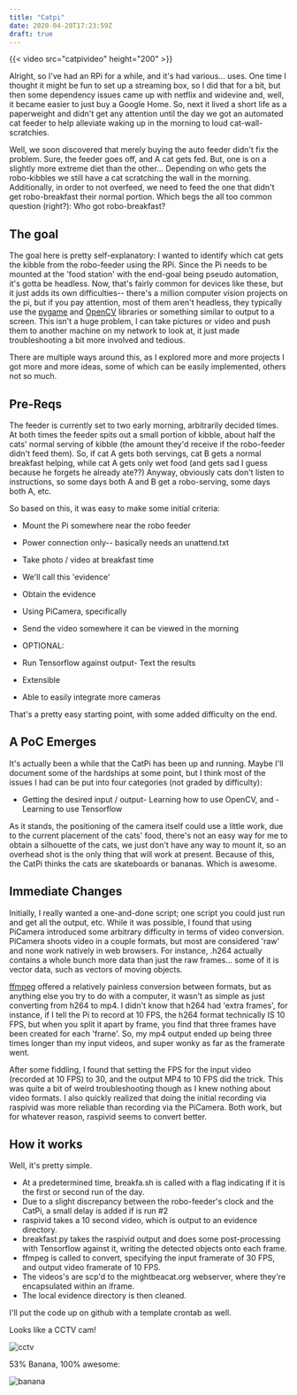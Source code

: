 ```yaml
---
title: "Catpi"
date: 2020-04-20T17:23:59Z
draft: true
---
```


{{< video src="catpivideo" height="200" >}}

Alright, so I've had an RPi for a while, and it's had various... uses. One time I thought it might be fun to set up a streaming box, so I did that for a bit, but then some dependency issues came up with netflix and widevine and, well, it became easier to just buy a Google Home. So, next it lived a short life as a paperweight and didn't get any attention until the day we got an automated cat feeder to help alleviate waking up in the morning to loud cat-wall-scratchies. 

Well, we soon discovered that merely buying the auto feeder didn't fix the problem. Sure, the feeder goes off, and A cat gets fed. But, one is on a slightly more extreme diet than the other... Depending on who gets the robo-kibbles we still have a cat scratching the wall in the morning. Additionally, in order to not overfeed, we need to feed the one that didn't get robo-breakfast their normal portion. Which begs the all too common question (right?): Who got robo-breakfast?

## The goal

The goal here is pretty self-explanatory: I wanted to identify which cat gets the kibble from the robo-feeder using the RPi. Since the Pi needs to be mounted at the 'food station' with the end-goal being pseudo automation, it's gotta be headless. Now, that's fairly common for devices like these, but it just adds its own difficulties-- there's a million computer vision projects on the pi, but if you pay attention, most of them aren't headless, they typically use the [pygame](https://www.pygame.org/news) and [OpenCV](https://opencv.org/) libraries or something similar to output to a screen. This isn't a huge problem, I can take pictures or video and push them to another machine on my network to look at, it just made troubleshooting a bit more involved and tedious.

There are multiple ways around this, as I explored more and more projects I got more and more ideas, some of which can be easily implemented, others not so much.

## Pre-Reqs

The feeder is currently set to two early morning, arbitrarily decided times. At both times the feeder spits out a small portion of kibble, about half the cats' normal serving of kibble (the amount they'd receive if the robo-feeder didn't feed them). So, if cat A gets both servings, cat B gets a normal breakfast helping, while cat A gets only wet food (and gets sad I guess because he forgets he already ate??) Anyway, obviously cats don't listen to instructions, so some days both A and B get a robo-serving, some days both A, etc. 

So based on this, it was easy to make some initial criteria:

- Mount the Pi somewhere near the robo feeder
- Power connection only-- basically needs an unattend.txt
- Take photo / video at breakfast time
- We'll call this 'evidence'
- Obtain the evidence
- Using PiCamera, specifically
- Send the video somewhere it can be viewed in the morning

- OPTIONAL:
- Run Tensorflow against output- Text the results
- Extensible
- Able to easily integrate more cameras

That's a pretty easy starting point, with some added difficulty on the end.

## A PoC Emerges

It's actually been a while that the CatPi has been up and running. Maybe I'll document some of the hardships at some point, but I think most of the issues I had can be put into four categories (not graded by difficulty):

- Getting the desired input / output- Learning how to use OpenCV, and - Learning to use Tensorflow

As it stands, the positioning of the camera itself could use a little work, due to the current placement of the cats' food, there's not an easy way for me to obtain a silhouette of the cats, we just don't have any way to mount it, so an overhead shot is the only thing that will work at present. Because of this, the CatPi thinks the cats are skateboards or bananas. Which is awesome.

## Immediate Changes

Initially, I really wanted a one-and-done script; one script you could just run and get all the output, etc. While it was possible, I found that using PiCamera introduced some arbitrary difficulty in terms of video conversion. PiCamera shoots video in a couple formats, but most are considered 'raw' and none work natively in web browsers. For instance, .h264 actually contains a whole bunch more data than just the raw frames... some of it is vector data, such as vectors of moving objects.

[ffmpeg](https://www.ffmpeg.org/) offered a relatively painless conversion between formats, but as anything else you try to do with a computer, it wasn't as simple as just converting from h264 to mp4. I didn't know that h264 had 'extra frames', for instance, if I tell the Pi to record at 10 FPS, the h264 format technically IS 10 FPS, but when you split it apart by frame, you find that three frames have been created for each 'frame'. So, my mp4 output ended up being three times longer than my input videos, and super wonky as far as the framerate went. 

After some fiddling, I found that setting the FPS for the input video (recorded at 10 FPS) to 30, and the output MP4 to 10 FPS did the trick. This was quite a bit of weird troubleshooting though as I knew nothing about video formats. I also quickly realized that doing the initial recording via raspivid was more reliable than recording via the PiCamera. Both work, but for whatever reason, raspivid seems to convert better.

## How it works

Well, it's pretty simple.

- At a predetermined time, breakfa.sh is called with a flag indicating if it is the first or second run of the day.
- Due to a slight discrepancy between the robo-feeder's clock and the CatPi, a small delay is added if is run #2
- raspivid takes a 10 second video, which is output to an evidence directory.
- breakfast.py takes the raspivid output and does some post-processing with Tensorflow against it, writing the detected objects onto each frame.
- ffmpeg is called to convert, specifying the input framerate of 30 FPS, and output video framerate of 10 FPS.
- The videos's are scp'd to the mightbeacat.org webserver, where they're encapsulated within an iframe.
- The local evidence directory is then cleaned.

I'll put the code up on github with a template crontab as well.

Looks like a CCTV cam!

![cctv](http://4.bp.blogspot.com/-HGyLPlJMj8U/Xp2f93hBfYI/AAAAAAAAA8o/Xyoto8n5SGcbcWqeZ3zlgP1_HBhDNcHsgCK4BGAYYCw/s1600/IMG_2645.jpg)

53% Banana, 100% awesome:

![banana](http://2.bp.blogspot.com/-68oINedYfpQ/Xp2gqQehkgI/AAAAAAAAA9A/nD2-BwvQEjATKqK2Qd50Jcp_KSQ7A3zsACK4BGAYYCw/s1600/unknown.png)

